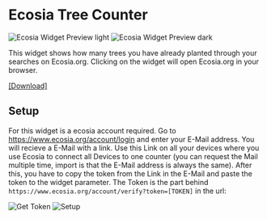 # Ecosia Tree Counter
![Ecosia Widget Preview light](https://raw.githubusercontent.com/ThisIsBenny/iOS-Widgets/main/Ecosia/previewLight.jpeg)
![Ecosia Widget Preview dark](https://raw.githubusercontent.com/ThisIsBenny/iOS-Widgets/main/Ecosia/previewDark.jpeg)

This widget shows how many trees you have already planted through your searches on Ecosia.org.
Clicking on the widget will open Ecosia.org in your browser. 

[[Download]](https://raw.githubusercontent.com/ThisIsBenny/iOS-Widgets/main/Ecosia/Ecosia.js)

## Setup
For this widget is a ecosia account required. Go to https://www.ecosia.org/account/login and enter your E-Mail address. You will recieve a E-Mail with a link.
Use this Link on all your devices where you use Ecosia to connect all Devices to one counter (you can request the Mail multiple time, import is that the E-Mail address is always the same).
After this, you have to copy the token from the Link in the E-Mail and paste the token to the widget parameter. The Token is the part behind `https://www.ecosia.org/account/verify?token=[TOKEN]` in the url:

![Get Token](https://raw.githubusercontent.com/ThisIsBenny/iOS-Widgets/main/Ecosia/token.jpeg)
![Setup](https://raw.githubusercontent.com/ThisIsBenny/iOS-Widgets/main/Ecosia/setup.jpeg)